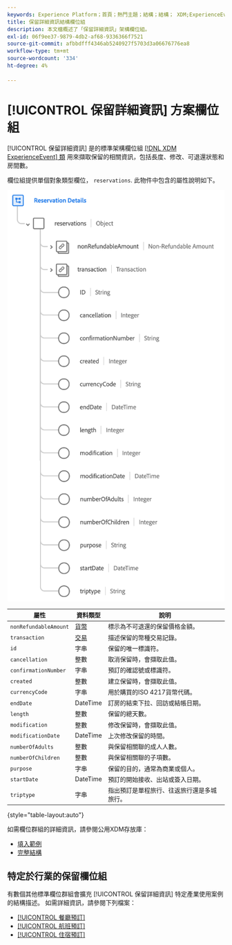 ```yaml
---
keywords: Experience Platform；首頁；熱門主題；結構；結構； XDM;ExperienceEvent；欄位；結構；結構；結構；結構設計；欄位群組；欄位群組；保留；保留詳細資訊；
title: 保留詳細資訊結構欄位組
description: 本文檔概述了「保留詳細資訊」架構欄位組。
exl-id: 06f9ee37-9879-4db2-af68-9336366f7521
source-git-commit: afbbdfff4346ab5240927f5703d3a06676776ea8
workflow-type: tm+mt
source-wordcount: '334'
ht-degree: 4%

---
```


# [!UICONTROL 保留詳細資訊] 方案欄位組

[!UICONTROL 保留詳細資訊] 是的標準架構欄位組 [[!DNL XDM ExperienceEvent] 類](../../classes/experienceevent.md) 用來擷取保留的相關資訊，包括長度、修改、可退還狀態和房間數。

欄位組提供單個對象類型欄位， `reservations`. 此物件中包含的屬性說明如下。

![保留詳細資訊結構](../../images/field-groups/reservation-details.png)

| 屬性 | 資料類型 | 說明 |
| --- | --- | --- |
| `nonRefundableAmount` | [貨幣](../../data-types/currency.md) | 標示為不可退還的保留價格金額。 |
| `transaction` | [交易](../../data-types/transaction.md) | 描述保留的幣種交易記錄。 |
| `id` | 字串 | 保留的唯一標識符。 |
| `cancellation` | 整數 | 取消保留時，會擷取此值。 |
| `confirmationNumber` | 字串 | 預訂的確認號或標識符。 |
| `created` | 整數 | 建立保留時，會擷取此值。 |
| `currencyCode` | 字串 | 用於購買的ISO 4217貨幣代碼。 |
| `endDate` | DateTime | 訂房的結束下拉、回訪或結帳日期。 |
| `length` | 整數 | 保留的總天數。 |
| `modification` | 整數 | 修改保留時，會擷取此值。 |
| `modificationDate` | DateTime | 上次修改保留的時間。 |
| `numberOfAdults` | 整數 | 與保留相關聯的成人人數。 |
| `numberOfChildren` | 整數 | 與保留相關聯的子項數。 |
| `purpose` | 字串 | 保留的目的，通常為商業或個人。 |
| `startDate` | DateTime | 預訂的開始接收、出站或簽入日期。 |
| `triptype` | 字串 | 指出預訂是單程旅行、往返旅行還是多城旅行。 |

{style="table-layout:auto"}

如需欄位群組的詳細資訊，請參閱公用XDM存放庫：

* [填入範例](https://github.com/adobe/xdm/blob/master/components/fieldgroups/experience-event/industry-verticals/experienceevent-reservation-details.example.1.json)
* [完整結構](https://github.com/adobe/xdm/blob/master/components/fieldgroups/experience-event/industry-verticals/experienceevent-reservation-details.schema.json)

## 特定於行業的保留欄位組

有數個其他標準欄位群組會擴充 [!UICONTROL 保留詳細資訊] 特定產業使用案例的結構描述。 如需詳細資訊，請參閱下列檔案：

* [[!UICONTROL 餐廳預訂]](./dining-reservation.md)
* [[!UICONTROL 航班預訂]](./flight-reservation.md)
* [[!UICONTROL 住宿預訂]](./lodging-reservation.md)
